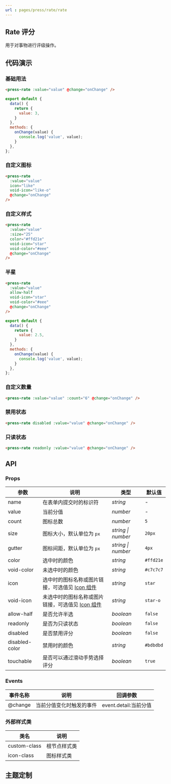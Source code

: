 ```yaml
---
url : pages/press/rate/rate
---
```


## Rate 评分

用于对事物进行评级操作。


## 代码演示

### 基础用法

```html
<press-rate :value="value" @change="onChange" />
```

```javascript
export default {
  data() {
    return {
      value: 3,
    }
  },
  methods: {
    onChange(value) {
      console.log('value', value);
    }
  },
};
```

### 自定义图标

```html
<press-rate
  :value="value"
  icon="like"
  void-icon="like-o"
  @change="onChange"
/>
```

### 自定义样式

```html
<press-rate
  :value="value"
  :size="25"
  color="#ffd21e"
  void-icon="star"
  void-color="#eee"
  @change="onChange"
/>
```

### 半星

```html
<press-rate
  :value="value"
  allow-half
  void-icon="star"
  void-color="#eee"
  @change="onChange"
/>
```

```javascript
export default {
  data() {
    return {
      value: 2.5,
    }
  },
  methods: {
    onChange(value) {
      console.log('value', value);
    }
  },
};
```

### 自定义数量

```html
<press-rate :value="value" :count="6" @change="onChange" />
```

### 禁用状态

```html
<press-rate disabled :value="value" @change="onChange" />
```

### 只读状态

```html
<press-rate readonly :value="value" @change="onChange" />
```



## API

### Props

| 参数           | 说明                                                       | 类型               | 默认值    |
| -------------- | ---------------------------------------------------------- | ------------------ | --------- |
| name           | 在表单内提交时的标识符                                     | _string_           | -         |
| value          | 当前分值                                                   | _number_           | -         |
| count          | 图标总数                                                   | _number_           | `5`       |
| size           | 图标大小，默认单位为 `px`                                  | _string \| number_ | `20px`    |
| gutter         | 图标间距，默认单位为 `px`                                  | _string \| number_ | `4px`     |
| color          | 选中时的颜色                                               | _string_           | `#ffd21e` |
| void-color     | 未选中时的颜色                                             | _string_           | `#c7c7c7` |
| icon           | 选中时的图标名称或图片链接，可选值见 [Icon 组件](#/icon)   | _string_           | `star`    |
| void-icon      | 未选中时的图标名称或图片链接，可选值见 [Icon 组件](#/icon) | _string_           | `star-o`  |
| allow-half     | 是否允许半选                                               | _boolean_          | `false`   |
| readonly       | 是否为只读状态                                             | _boolean_          | `false`   |
| disabled       | 是否禁用评分                                               | _boolean_          | `false`   |
| disabled-color | 禁用时的颜色                                               | _string_           | `#bdbdbd` |
| touchable      | 是否可以通过滑动手势选择评分                               | _boolean_          | `true`    |

### Events

| 事件名称 | 说明                     | 回调参数              |
| -------- | ------------------------ | --------------------- |
| @change  | 当前分值变化时触发的事件 | event.detail:当前分值 |

### 外部样式类

| 类名         | 说明         |
| ------------ | ------------ |
| custom-class | 根节点样式类 |
| icon-class   | 图标样式类   |

## 主题定制

<theme-config />